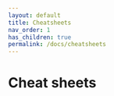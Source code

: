 ```yaml
---
layout: default
title: Cheatsheets
nav_order: 1
has_children: true
permalink: /docs/cheatsheets
---
```


# Cheat sheets
